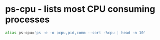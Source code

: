 ps-cpu - lists most CPU consuming processes
====


``` bash
alias ps-cpu='ps -e -o pcpu,pid,comm --sort -%cpu | head -n 10'
```
